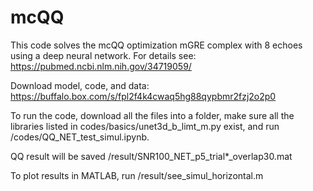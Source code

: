 # mcQQ
This code solves the mcQQ optimization mGRE complex with 8 echoes using a deep neural network. For details see: https://pubmed.ncbi.nlm.nih.gov/34719059/

Download model, code, and data: https://buffalo.box.com/s/fpl2f4k4cwaq5hg88qypbmr2fzj2o2p0

To run the code, download all the files into a folder, make sure all the libraries listed in codes/basics/unet3d_b_limt_m.py exist, and run /codes/QQ_NET_test_simul.ipynb.

QQ result will be saved /result/SNR100_NET_p5_trial*_overlap30.mat

To plot results in MATLAB, run /result/see_simul_horizontal.m

